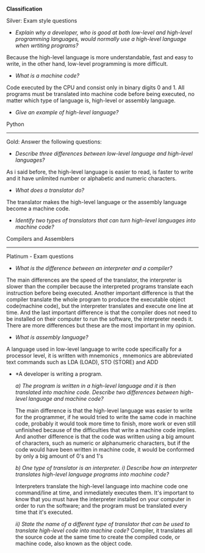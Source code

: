 ﻿**Classification**

Silver: Exam style questions

* *Explain why a developer, who is good at both low-level and high-level programming languages, would normally use a high-level language when wrtiting programs?*

Because the high-level language is more understandable, fast and easy to write, in the other hand, low-level programming is more difficult.

* *What is a machine code?*

Code executed by the CPU and consist only in binary digits 0 and 1. All programs must be translated into machine code before being executed, no matter which type of language is, high-level or assembly language.

* *Give an example of high-level language?*

 Python

---
 
Gold: Answer the following questions:
* *Describe three differences between low-level language and high-level languages?*

As i said before, the high-level language is easier to read, is faster to write and it have unlimited  number or alphabetic and numeric characters.

* *What does a translator do?*

The translator makes the high-level language or the assembly language become a machine code.

* *Identify two types of translators that can turn high-level languages into machine code?*

Compilers and Assemblers

---

Platinum - Exam questions

* *What is the difference between an interpreter and a compiler?*

The main differences are the speed of the translator, the interpreter is slower than the compiler because the interpreted programs translate each instruction before being executed. Another important difference is that the compiler translate the whole program to produce the executable object code(machine code), but the interpreter translates and execute one line at time. And the last important difference is that the compiler does not need to be installed on their computer to run the software, the interpreter needs it. There are more differences but these are the most important in my opinion.

* *What is assembly language?*

A language used in low-level language to write code specifically for a processor level, it is written with mnemonics , mnemonics are abbreviated text commands such as LDA (LOAD), STO (STORE) and ADD

* *A developer is writing a program.

	*a) The program is written in a high-level language and it is then translated into machine code. Describe two differences between high-level language and machine code?*

	 The main difference is that the high-level language was easier to write for the programmer, if he would tried to write the same code in machine code, probably it would took more time to finish, more work or even still unfinished because of the difficulties that write a machine code implies.
       And another difference is that the code was written using a big amount of characters, such as numeric or alphanumeric characters, but if the code would have been written in machine code, it would be conformed by only a big amount of 0's and 1's
        
	*b) One type of translator is an interpreter.
	   i) Describe how an interpreter translates high-level language programs into machine code?*

	Interpreters translate the high-level language into machine code one command/line at time, and inmediately executes them.
	It's important to know that you must have the interpreter installed on your computer in order to run the software; and the program must be translated every time that it's executed. 

	*ii) State the name of a different type of translator that can be used to translate high-level code into machine code?*
	Compiler, it translates all the source code at the same time to create the compiled code, or machine code, also known as the object code.



